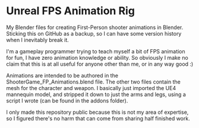 # Unreal FPS Animation Rig

My Blender files for creating First-Person shooter animations in Blender.
Sticking this on GitHub as a backup, so I can have some version history when I inevitably break it. 

I'm a gameplay programmer trying to teach myself a bit of FPS animation for fun, I have zero animation knowledge or ability. So obviously I make no claim that this is at all useful for anyone other than me, or in any way good :)

Animations are intended to be authored in the ShooterGame_FP_Animations.blend file.
The other two files contain the mesh for the character and weapon. I basically just imported the UE4 mannequin model, and stripped it down to just the arms and legs, using a script I wrote (can be found in the addons folder).

I only made this repository public because this is not my area of expertise, so I figured there's no harm that can come from sharing half finished work.